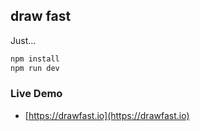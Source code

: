 
## draw fast

Just...

```bash
npm install
npm run dev
```

### Live Demo

 - [https://drawfast.io](https://drawfast.io)

